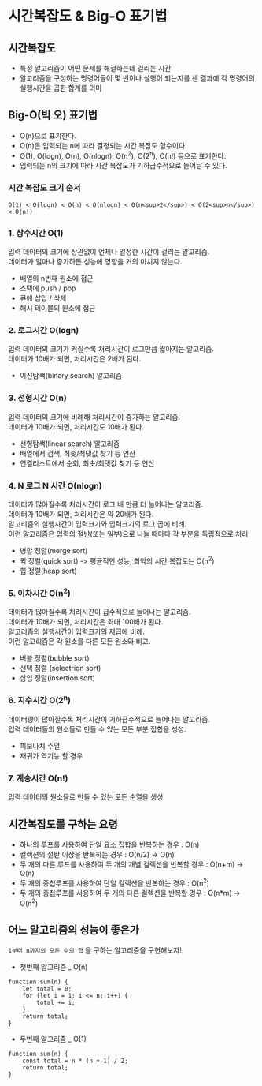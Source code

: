 # 시간복잡도 & Big-O 표기법

## 시간복잡도

- 특정 알고리즘이 어떤 문제를 해결하는데 걸리는 시간
- 알고리즘을 구성하는 명령어들이 몇 번이나 실행이 되는지를 센 결과에 각 명령어의 실행시간을 곱한 합계를 의미

## Big-O(빅 오) 표기법

- O(n)으로 표기한다.
- O(n)은 입력되는 n에 따라 결정되는 시간 복잡도 함수이다.
- O(1), O(logn), O(n), O(nlogn), O(n<sup>2</sup>), O(2<sup>n</sup>), O(n!) 등으로 표기한다.
- 입력되는 n의 크기에 따라 시간 복잡도가 기하급수적으로 늘어날 수 있다.

### 시간 복잡도 크기 순서

```
O(1) < O(logn) < O(n) < O(nlogn) < O(n<sup>2</sup>) < O(2<sup>n</sup>) < O(n!)
```

### 1. 상수시간 O(1)

입력 데이터의 크기에 상관없이 언제나 일정한 시간이 걸리는 알고리즘. <br>
데이터가 얼마나 증가하든 성능에 영향을 거의 미치지 않는다. <br>

- 배열의 n번째 원소에 접근
- 스택에 push / pop
- 큐에 삽입 / 삭제
- 해시 테이블의 원소에 접근

### 2. 로그시간 O(logn)

입력 데이터의 크기가 커질수록 처리시간이 로그만큼 짧아지는 알고리즘.<br>
데이터가 10배가 되면, 처리시간은 2배가 된다.

- 이진탐색(binary search) 알고리즘

### 3. 선형시간 O(n)

입력 데이터의 크기에 비례해 처리시간이 증가하는 알고리즘.<br>
데이터가 10배가 되면, 처리시간도 10배가 된다. <br>

- 선형탐색(linear search) 알고리즘
- 배열에서 검색, 최솟/최댓값 찾기 등 연산
- 연결리스트에서 순회, 최솟/최댓값 찾기 등 연산

### 4. N 로그 N 시간 O(nlogn)

데이터가 많아질수록 처리시간이 로그 배 만큼 더 늘어나는 알고리즘.<br>
데이터가 10배가 되면, 처리시간은 약 20배가 된다. <br>
알고리즘의 실행시간이 입력크기와 입력크기의 로그 곱에 비례. <br>
이런 알고리즘은 입력의 절반(또는 일부)으로 나눌 때마다 각 부분을 독립적으로 처리. <br>

- 병합 정렬(merge sort)
- 퀵 정렬(quick sort) -> 평균적인 성능, 최악의 시간 복잡도는 O(n<sup>2</sup>)
- 힙 정렬(heap sort)

### 5. 이차시간 O(n<sup>2</sup>)

데이터가 많아질수록 처리시간이 급수적으로 늘어나는 알고리즘. <br>
데이터가 10배가 되면, 처리시간은 최대 100배가 된다. <br>
알고리즘의 실행시간이 입력크기의 제곱에 비례. <br>
이런 알고리즘은 각 원소를 다른 모든 원소와 비교. <br>

- 버블 정렬(bubble sort)
- 선택 정렬 (selectrion sort)
- 삽입 정렬(insertion sort)

### 6. 지수시간 O(2<sup>n</sup>)

데이터량이 많아질수록 처리시간이 기하급수적으로 늘어나는 알고리즘. <br>
입력 데이터들의 원소들로 만들 수 있는 모든 부분 집합을 생성. <br>

- 피보나치 수열
- 재귀가 역기능 할 경우

### 7. 계승시간 O(n!)

입력 데이터의 원소들로 만들 수 있는 모든 순열을 생성

## 시간복잡도를 구하는 요령

- 하나의 루프를 사용하여 단일 요소 집합을 반복하는 경우 : O(n)
- 컬렉션의 절반 이상을 반복히는 경우 : O(n/2) -> O(n)
- 두 개의 다른 루프를 사용하여 두 개의 개별 컬렉션을 반복할 경우 : O(n+m) -> O(n)
- 두 개의 중첩루프를 사용하여 단일 컬렉션을 반복하는 경우 : O(n<sup>2</sup>)
- 두 개의 중첩루프를 사용하여 두 개의 다른 컬렉션을 반복할 경우 : O(n\*m) -> O(n<sup>2</sup>)

## 어느 알고리즘의 성능이 좋은가

`1부터 n까지의 모든 수의 합` 을 구하는 알고리즘을 구현해보자! <br>

- 첫번째 알고리즘 \_ O(n)

```
function sum(n) {
    let total = 0;
    for (let i = 1; i <= n; i++) {
        total += i;
    }
    return total;
}
```

- 두번째 알고리즘 \_ O(1)

```
function sum(n) {
    const total = n * (n + 1) / 2;
    return total;
}
```
